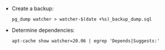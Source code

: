 * Create a backup:

    ```
    pg_dump watcher > watcher-$(date +%s)_backup_dump.sql
    ```
    
* Determine dependencies:

    ```
    apt-cache show watcher=20.06 | egrep 'Depends|Suggests:'
    ```
